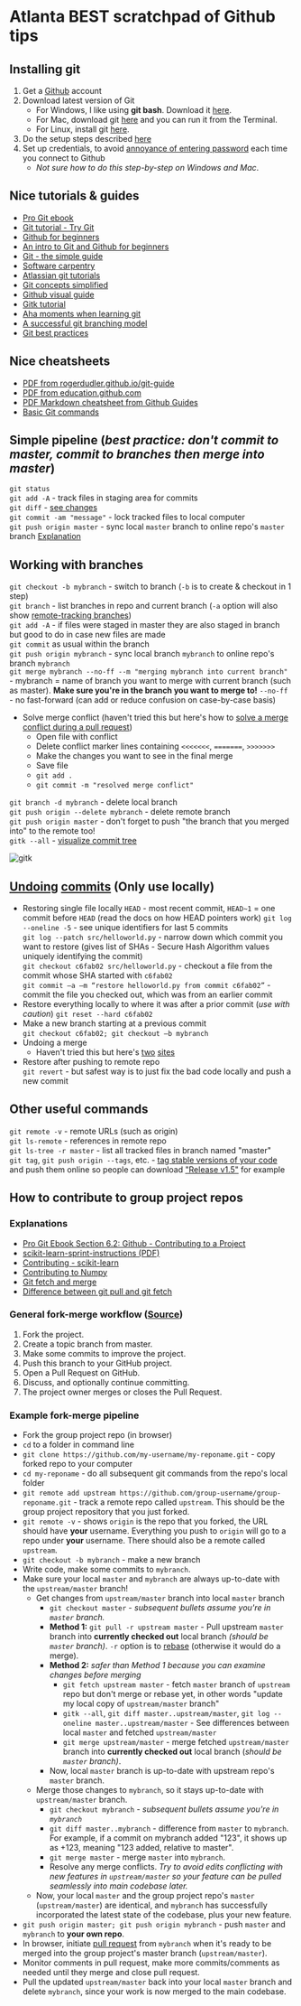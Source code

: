 # Atlanta BEST scratchpad of Github tips

## Installing git
1. Get a [Github](https://git-scm.com/download/) account
2. Download latest version of Git
	* For Windows, I like using **git bash**. Download it [here](https://git-for-windows.github.io/).
	* For Mac, download git [here](https://git-scm.com/download/) and you can run it from the Terminal.
	* For Linux, install git [here](https://git-scm.com/download/linux).
3. Do the setup steps described [here](https://swcarpentry.github.io/git-novice/02-setup/)
4. Set up credentials, to avoid [annoyance of entering password](https://help.github.com/articles/why-is-git-always-asking-for-my-password/) each time you connect to Github
	* *Not sure how to do this step-by-step on Windows and Mac*.

## Nice tutorials & guides
* [Pro Git ebook](https://git-scm.com/book/en/v2)
* [Git tutorial - Try Git](https://try.github.io/levels/1/challenges/1)
* [Github for beginners](https://readwrite.com/2013/09/30/understanding-github-a-journey-for-beginners-part-1/)
* [An intro to Git and Github for beginners](http://product.hubspot.com/blog/git-and-github-tutorial-for-beginners)
* [Git - the simple guide](http://rogerdudler.github.io/git-guide/)
* [Software carpentry](https://swcarpentry.github.io/git-novice/)
* [Atlassian git tutorials](https://www.atlassian.com/git/tutorials/)
* [Git concepts simplified](http://gitolite.com/gcs.html#(1))
* [Github visual guide](http://marklodato.github.io/visual-git-guide/index-en.html)
* [Gitk tutorial](https://lostechies.com/joshuaflanagan/2010/09/03/use-gitk-to-understand-git/)
* [Aha moments when learning git](https://betterexplained.com/articles/aha-moments-when-learning-git/)
* [A successful git branching model](http://nvie.com/posts/a-successful-git-branching-model/)
* [Git best practices](https://gist.github.com/pandeiro/1552496)

## Nice cheatsheets
* [PDF from rogerdudler.github.io/git-guide](git_cheat_sheet.pdf)
* [PDF from education.github.com](git-cheat-sheet-education.pdf)
* [PDF Markdown cheatsheet from Github Guides](markdown-cheatsheet.pdf)
* [Basic Git commands](https://confluence.atlassian.com/bitbucketserver0414/basic-git-commands-895367449.html)

## Simple pipeline (*best practice: don't commit to master, commit to branches then merge into master*)
```git status```  
```git add -A``` - track files in staging area for commits  
```git diff``` - [see changes](https://stackoverflow.com/questions/2529441/how-to-read-the-output-from-git-diff)  
```git commit -am "message"``` - lock tracked files to local computer  
```git push origin master``` - sync local ```master``` branch to online repo's ```master``` branch [Explanation](https://git-scm.com/docs/git-push#git-push-codegitpushoriginmastercode) 

## Working with branches
```git checkout -b mybranch``` - switch to branch (```-b``` is to create & checkout in 1 step)  
```git branch``` - list branches in repo and current branch (```-a``` option will also show [remote-tracking branches](https://git-scm.com/book/en/v2/Git-Branching-Remote-Branches))  
```git add -A``` - if files were staged in master they are also staged in branch but good to do in case new files are made  
```git commit``` as usual within the branch  
```git push origin mybranch``` - sync local branch ```mybranch``` to online repo's branch ```mybranch```  
```git merge mybranch --no-ff --m "merging mybranch into current branch"``` - mybranch = name of branch you want to merge with current branch (such as master).
**Make sure you're in the branch you want to merge to!** ```--no-ff``` - no fast-forward (can add or reduce confusion on case-by-case basis)  
* Solve merge conflict (haven't tried this but here's how to [solve a merge conflict during a pull request](https://help.github.com/articles/resolving-a-merge-conflict-on-github/))
	* Open file with conflict
	* Delete conflict marker lines containing ```<<<<<<<```, ```=======```, ```>>>>>>>```
	* Make the changes you want to see in the final merge
	* Save file
	* ```git add .```
	* ```git commit -m "resolved merge conflict"```  

```git branch -d mybranch``` - delete local branch  
```git push origin --delete mybranch``` - delete remote branch  
```git push origin master``` - don't forget to push "the branch that you merged into" to the remote too!  
```gitk --all``` - [visualize commit tree](https://lostechies.com/joshuaflanagan/2010/09/03/use-gitk-to-understand-git/)  

![gitk](img/gitk-example.png)


## [Undoing](https://github.com/blog/2019-how-to-undo-almost-anything-with-git) [commits](https://www.atlassian.com/git/tutorials/resetting-checking-out-and-reverting) (Only use locally)

* Restoring single file locally
```HEAD``` - most recent commit, ```HEAD~1``` = one commit before ```HEAD```  (read the docs on how HEAD pointers work)
```git log --oneline -5``` - see unique identifiers for last 5 commits  
```git log --patch src/helloworld.py``` - narrow down which commit you want to restore (gives list of SHAs - Secure Hash Algorithm values uniquely identifying the commit)  
```git checkout c6fab02 src/helloworld.py``` - checkout a file from the commit whose SHA started with ```c6fab02```  
```git commit –a –m “restore helloworld.py from commit c6fab02”```  - commit the file you checked out, which was from an earlier commit
* Restore everything locally to where it was after a prior commit (*use with caution*)
```git reset --hard c6fab02```  
* Make a new branch starting at a previous commit  
```git checkout c6fab02; git checkout –b mybranch```
* Undoing a merge
	* Haven't tried this but here's [two](http://www.deferredprocrastination.co.uk/blog/2012/git-un-merge/) [sites](https://mijingo.com/blog/reverting-a-git-merge)
* Restore after pushing to remote repo  
```git revert``` - but safest way is to just fix the bad code locally and push a new commit  

## Other useful commands 
```git remote -v``` - remote URLs (such as origin)  
```git ls-remote``` - references in remote repo  
```git ls-tree -r master``` - list all tracked files in branch named "master"  
```git tag```, ```git push origin --tags```, etc. - [tag stable versions of your code](https://git-scm.com/book/en/v2/Git-Basics-Tagging) and push them online so people can download ["Release v1.5"](https://help.github.com/articles/working-with-tags/) for example  

## How to contribute to group project repos
### Explanations
* [Pro Git Ebook Section 6.2: Github - Contributing to a Project](https://git-scm.com/book/en/v2/GitHub-Contributing-to-a-Project)
* [scikit-learn-sprint-instructions (PDF)](https://github.com/amueller/talks_odt/raw/master/2017/scikit-learn-sprint-instructions.pdf)
* [Contributing - scikit-learn](http://scikit-learn.org/stable/developers/contributing.html)
* [Contributing to Numpy](https://docs.scipy.org/doc/numpy/dev/)
* [Git fetch and merge](https://longair.net/blog/2009/04/16/git-fetch-and-merge/)
* [Difference between git pull and git fetch](https://stackoverflow.com/questions/292357/what-is-the-difference-between-git-pull-and-git-fetch)

### General fork-merge workflow ([Source](https://git-scm.com/book/en/v2/GitHub-Contributing-to-a-Project))
1. Fork the project.  
2. Create a topic branch from master.  
3. Make some commits to improve the project.  
4. Push this branch to your GitHub project.  
5. Open a Pull Request on GitHub.  
6. Discuss, and optionally continue committing.  
7. The project owner merges or closes the Pull Request.  

### Example fork-merge pipeline
* Fork the group project repo (in browser)
* ```cd``` to a folder in command line
* ```git clone https://github.com/my-username/my-reponame.git``` - copy forked repo to your computer
* ```cd my-reponame``` - do all subsequent git commands from the repo's local folder
* ```git remote add upstream https://github.com/group-username/group-reponame.git``` - track a remote repo called ```upstream```. This should be the group project repository that you just forked.
* ```git remote -v``` - shows ```origin``` is the repo that you forked, the URL should have **your** username. Everything you push to ```origin``` will go to a repo under **your** username. There should also be a remote called ```upstream```.
* ```git checkout -b mybranch``` - make a new branch
* Write code, make some commits to ```mybranch```.
* Make sure your local ```master``` and ```mybranch``` are always up-to-date with the ```upstream/master``` branch!
	* Get changes from ```upstream/master``` branch into local ```master``` branch
		* ```git checkout master``` - *subsequent bullets assume you're in ```master``` branch.*
		* **Method 1:** ```git pull -r upstream master``` - Pull upstream ```master``` branch into **currently checked out** local branch *(should be ```master``` branch)*. ```-r``` option is to [rebase](https://www.atlassian.com/git/tutorials/merging-vs-rebasing) (otherwise it would do a merge).
		* **Method 2:** *safer than Method 1 because you can examine changes before merging*
			* ```git fetch upstream master``` - fetch ```master``` branch of ```upstream``` repo but don't merge or rebase yet, in other words "update my local copy of ```upstream/master``` branch"
			* ```gitk --all```, ```git diff master..upstream/master```, ```git log --oneline master..upstream/master``` - See differences between local ```master``` and fetched ```upstream/master```
			* ```git merge upstream/master``` - merge fetched ```upstream/master``` branch into **currently checked out** local branch (*should be ```master``` branch)*.
		* Now, local ```master``` branch is up-to-date with upstream repo's ```master``` branch.
	* Merge those changes to ```mybranch```, so it stays up-to-date with ```upstream/master``` branch.
		* ```git checkout mybranch``` - *subsequent bullets assume you're in ```mybranch```*
		* ```git diff master..mybranch``` - difference from ```master``` to ```mybranch```. For example, if a commit on mybranch added "123", it shows up as +123, meaning "123 added, relative to master".
		* ```git merge master``` - merge ```master``` into ```mybranch```.
		* Resolve any merge conflicts. *Try to avoid edits conflicting with new features in ```upstream/master``` so your feature can be pulled seamlessly into main codebase later.*
	* Now, your local ```master``` and the group project repo's ```master``` (```upstream/master```) are identical, and ```mybranch``` has successfully incorporated the latest state of the codebase, plus your new feature.
* ```git push origin master; git push origin mybranch``` - push ```master``` and ```mybranch``` to **your own repo**.
* In browser, initiate [pull request](https://git-scm.com/book/en/v2/GitHub-Contributing-to-a-Project) from ```mybranch``` when it's ready to be merged into the group project's master branch (```upstream/master```).
* Monitor comments in pull request, make more commits/comments as needed until they merge and close pull request.
* Pull the updated ```upstream/master``` back into your local ```master``` branch and delete ```mybranch```, since your work is now merged to the main codebase.

